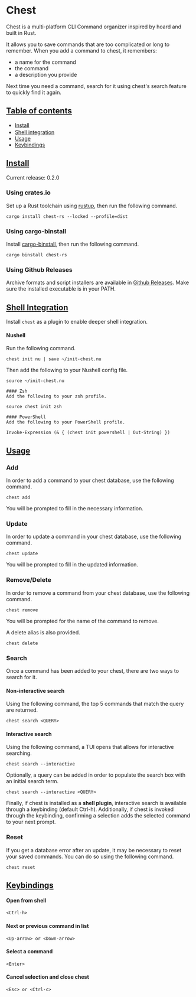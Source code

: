 <div class="oranda-hide">

# Chest

</div>

Chest is a multi-platform CLI Command organizer inspired by hoard and built in Rust.

It allows you to save commands that are too complicated or long to remember.
When you add a command to chest, it remembers:
- a name for the command
- the command
- a description you provide

Next time you need a command, search for it using chest's search feature to quickly find it again.

<a name="toc" id="toc"/>

## [Table of contents](#)

<div class="oranda-hide" style="margin-bottom: -12px">

- [Install](#install)

</div>

- [Shell integration](#shell-integration)
- [Usage](#usage)
- [Keybindings](#keybindings)

<a name="install" id="install"/>

<div class="oranda-hide">

## [Install](#toc)
Current release: 0.2.0

### Using crates.io
Set up a Rust toolchain using [rustup](https://rustup.rs/), then run the following command.
```
cargo install chest-rs --locked --profile=dist
```

### Using cargo-binstall
Install [cargo-binstall](https://crates.io/crates/cargo-binstall), then run the following command.
```
cargo binstall chest-rs
```

### Using Github Releases
Archive formats and script installers are available in [Github Releases](https://github.com/Dauthdaert/chest/releases). Make sure the installed executable is in your PATH.

</div>

<a name="shell-integration" id="shell-integration"/>

## [Shell Integration](#toc)
Install `chest` as a plugin to enable deeper shell integration.

#### Nushell
Run the following command.
```
chest init nu | save ~/init-chest.nu
```
Then add the following to your Nushell config file.
```
source ~/init-chest.nu

#### Zsh
Add the following to your zsh profile.

source chest init zsh

#### PowerShell
Add the following to your PowerShell profile.

Invoke-Expression (& { (chest init powershell | Out-String) })
```
<a name="usage" id="usage"/>

## [Usage](#toc)
### Add
In order to add a command to your chest database, use the following command.
```
chest add
```
You will be prompted to fill in the necessary information.

### Update
In order to update a command in your chest database, use the following command.
```
chest update
```
You will be prompted to fill in the updated information.

### Remove/Delete
In order to remove a command from your chest database, use the following command.
```
chest remove
```
You will be prompted for the name of the command to remove.

A delete alias is also provided.
```
chest delete
```

### Search
Once a command has been added to your chest, there are two ways to search for it.
#### Non-interactive search
Using the following command, the top 5 commands that match the query are returned.
```
chest search <QUERY>
```
#### Interactive search
Using the following command, a TUI opens that allows for interactive searching.
```
chest search --interactive
```
Optionally, a query can be added in order to populate the search box with an initial search term.
```
chest search --interactive <QUERY>
```

Finally, if chest is installed as a **shell plugin**, interactive search is available through a keybinding (default Ctrl-h).
Additionally, if chest is invoked through the keybinding, confirming a selection adds the selected command to your next prompt.

### Reset
If you get a database error after an update, it may be necessary to reset your saved commands. You can do so using the following command.
```
chest reset
```

<a name="keybindings" id="keybindings"/>

## [Keybindings](#toc)
#### Open from shell
```
<Ctrl-h>
```
#### Next or previous command in list
```
<Up-arrow> or <Down-arrow>
```
#### Select a command
```
<Enter>
```
#### Cancel selection and close chest
```
<Esc> or <Ctrl-c>
```
